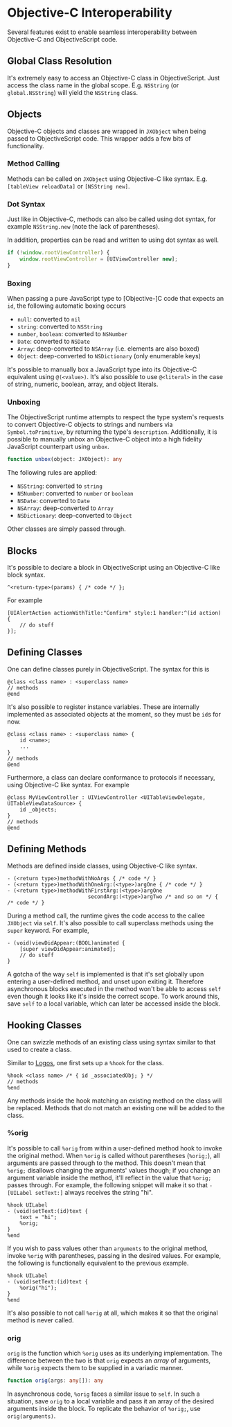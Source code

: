 # Objective-C Interoperability

Several features exist to enable seamless interoperability between Objective-C and ObjectiveScript code.

## Global Class Resolution

It's extremely easy to access an Objective-C class in ObjectiveScript. Just access the class name in the global scope. E.g. `NSString` (or `global.NSString`) will yield the `NSString` class.

## Objects

Objective-C objects and classes are wrapped in `JXObject` when being passed to ObjectiveScript code. This wrapper adds a few bits of functionality.

### Method Calling

Methods can be called on `JXObject` using Objective-C like syntax. E.g. `[tableView reloadData]` or `[NSString new]`.

### Dot Syntax

Just like in Objective-C, methods can also be called using dot syntax, for example `NSString.new` (note the lack of parentheses).

In addition, properties can be read and written to using dot syntax as well.

```js
if (!window.rootViewController) {
    window.rootViewController = [UIViewController new];
}
```

### Boxing

When passing a pure JavaScript type to [Objective-]C code that expects an `id`, the following automatic boxing occurs

- `null`: converted to `nil`
- `string`: converted to `NSString`
- `number`, `boolean`: converted to `NSNumber`
- `Date`: converted to `NSDate`
- `Array`: deep-converted to `NSArray` (i.e. elements are also boxed)
- `Object`: deep-converted to `NSDictionary` (only enumerable keys)

It's possible to manually box a JavaScript type into its Objective-C equivalent using `@(<value>)`. It's also possible to use `@<literal>` in the case of string, numeric, boolean, array, and object literals.

### Unboxing

The ObjectiveScript runtime attempts to respect the type system's requests to convert Objective-C objects to strings and numbers via `Symbol.toPrimitive`, by returning the type's `description`. Additionally, it is possible to manually unbox an Objective-C object into a high fidelity JavaScript counterpart using `unbox`.

```ts
function unbox(object: JXObject): any
```

The following rules are applied:

- `NSString`: converted to `string`
- `NSNumber`: converted to `number` or `boolean`
- `NSDate`: converted to `Date`
- `NSArray`: deep-converted to `Array`
- `NSDictionary`: deep-converted to `Object`

Other classes are simply passed through.

## Blocks

It's possible to declare a block in ObjectiveScript using an Objective-C like block syntax.
```objc
^<return-type>(params) { /* code */ };
```

For example
```objc
[UIAlertAction actionWithTitle:"Confirm" style:1 handler:^(id action) {
    // do stuff
}];
```

## Defining Classes

One can define classes purely in ObjectiveScript. The syntax for this is

```objc
@class <class name> : <superclass name>
// methods
@end
```

It's also possible to register instance variables. These are internally implemented as associated objects at the moment, so they must be `id`s for now.

```objc
@class <class name> : <superclass name> {
    id <name>;
    ...
}
// methods
@end
```

Furthermore, a class can declare conformance to protocols if necessary, using Objective-C like syntax. For example

```objc
@class MyViewController : UIViewController <UITableViewDelegate, UITableViewDataSource> {
	id _objects;
}
// methods
@end
```

## Defining Methods

Methods are defined inside classes, using Objective-C like syntax.

```objc
- (<return type>)methodWithNoArgs { /* code */ }
- (<return type>)methodWithOneArg:(<type>)argOne { /* code */ }
- (<return type>)methodWithFirstArg:(<type>)argOne 
                          secondArg:(<type>)argTwo /* and so on */ { /* code */ }
```

During a method call, the runtime gives the code access to the callee `JXObject` via `self`. It's also possible to call superclass methods using the `super` keyword. For example,

```objc
- (void)viewDidAppear:(BOOL)animated {
    [super viewDidAppear:animated];
    // do stuff
}
```

A gotcha of the way `self` is implemented is that it's set globally upon entering a user-defined method, and unset upon exiting it. Therefore asynchronous blocks executed in the method won't be able to access `self` even though it looks like it's inside the correct scope. To work around this, save `self` to a local variable, which can later be accessed inside the block.

## Hooking Classes

One can swizzle methods of an existing class using syntax similar to that used to create a class. 

Similar to [Logos](https://github.com/theos/logos), one first sets up a `%hook` for the class.

```objc
%hook <class name> /* { id _associatedObj; } */
// methods
%end
```

Any methods inside the hook matching an existing method on the class will be replaced. Methods that do not match an existing one will be added to the class.

### %orig

It's possible to call `%orig` from within a user-defined method hook to invoke the original method. When `%orig` is called without parentheses (`%orig;`), all arguments are passed through to the method. This doesn't mean that `%orig;` disallows changing the arguments' values though; if you change an argument variable inside the method, it'll reflect in the value that `%orig;` passes through. For example, the following snippet will make it so that `-[UILabel setText:]` always receives the string "hi".

```objc
%hook UILabel
- (void)setText:(id)text {
    text = "hi";
    %orig;
}
%end
```

If you wish to pass values other than `arguments` to the original method, invoke `%orig` with parentheses, passing in the desired values. For example, the following is functionally equivalent to the previous example.

```objc
%hook UILabel
- (void)setText:(id)text {
    %orig("hi");
}
%end
```

It's also possible to not call `%orig` at all, which makes it so that the original method is never called.

### orig

`orig` is the function which `%orig` uses as its underlying implementation. The difference between the two is that `orig` expects an _array_ of arguments, while `%orig` expects them to be supplied in a variadic manner.

```ts
function orig(args: any[]): any
```

In asynchronous code, `%orig` faces a similar issue to `self`. In such a situation, save `orig` to a local variable and pass it an array of the desired arguments inside the block. To replicate the behavior of `%orig;`, use `orig(arguments)`.
